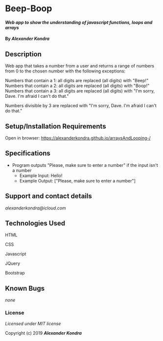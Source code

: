 # Beep-Boop

#### _Web app to show the understanding of javascript functions, loops and arrays_

#### By _**Alexander Kondra**_

## Description

Web app that takes a number from a user and returns a range of numbers from 0 to the chosen number with the following exceptions:

Numbers that contain a 1: all digits are replaced (all digits) with "Beep!"
Numbers that contain a 2: all digits are replaced (all digits) with "Boop!"
Numbers that contain a 3: all digits are replaced (all digits) with "I'm sorry, Dave. I'm afraid I can't do that."

Numbers divisible by 3 are replaced with "I'm sorry, Dave. I'm afraid I can't do that."

## Setup/Installation Requirements

Open in browser: https://alexanderkondra.github.io/arraysAndLooping-/

## Specifications

* Program outputs "Please, make sure to enter a number" if the input isn't a number
  * Example Input: Hello!
  * Example Output: ["Please, make sure to enter a number"]

## Support and contact details

_alexanderkondra@icloud.com_

## Technologies Used

HTML

CSS

Javascript

JQuery

Bootstrap

## Known Bugs

_none_

### License

*Licensed under MIT license*

Copyright (c) 2019 **_Alexander Kondra_**

